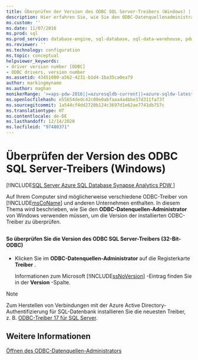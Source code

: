 ```yaml
---
title: Überprüfen der Version des ODBC SQL Server-Treibers (Windows) | Microsoft-Dokumentation
description: Hier erfahren Sie, wie Sie den ODBC-Datenquellenadministrator verwenden, um die Version der ODBC-Treiber zu überprüfen, die auf Ihrem Computer installiert sind.
ms.custom: ''
ms.date: 11/07/2016
ms.prod: sql
ms.prod_service: database-engine, sql-database, sql-data-warehouse, pdw
ms.reviewer: ''
ms.technology: configuration
ms.topic: conceptual
helpviewer_keywords:
- driver version number [ODBC]
- ODBC drivers, version number
ms.assetid: 43451080-a562-4231-b1d4-1ba35ca0ea79
author: markingmyname
ms.author: maghan
monikerRange: '>=aps-pdw-2016||=azuresqldb-current||=azure-sqldw-latest||>=sql-server-2016||>=sql-server-linux-2017'
ms.openlocfilehash: e55654dedc42c00e0abfaaa4a4bbe37d311fa73f
ms.sourcegitcommit: 1a544cf4dd2720b124c3697d1e62ae7741db757c
ms.translationtype: HT
ms.contentlocale: de-DE
ms.lasthandoff: 12/14/2020
ms.locfileid: "97480371"
---
```

# <a name="check-the-odbc-sql-server-driver-version-windows"></a>Überprüfen der Version des ODBC SQL Server-Treibers (Windows)
[!INCLUDE[SQL Server Azure SQL Database Synapse Analytics PDW ](../../includes/applies-to-version/sql-asdb-asdbmi-asa-pdw.md)]

  Auf Ihrem Computer sind möglicherweise verschiedene ODBC-Treiber von [!INCLUDE[msCoName](../../includes/msconame-md.md)] und anderen Unternehmen enthalten. In diesem Thema wird beschrieben, wie Sie den **ODBC-Datenquellen-Administrator** von Windows verwenden müssen, um die Version der installierten ODBC-Treiber zu überprüfen.  
  
##  <a name="SSMSProcedure"></a>  
  
#### <a name="to-check-the-odbc-sql-server-driver-version-32-bit-odbc"></a>So überprüfen Sie die Version des ODBC SQL Server-Treibers (32-Bit-ODBC)  
  
-   Klicken Sie im **ODBC-Datenquellen-Administrator** auf die Registerkarte **Treiber** .  
  
     Informationen zum Microsoft [!INCLUDE[ssNoVersion](../../includes/ssnoversion-md.md)] -Eintrag finden Sie in der **Version** -Spalte.  


> [!NOTE]  
>  Zum Herstellen von Verbindungen mit der Azure Active Directory-Authentifizierung für SQL-Datenbank installieren Sie die neuesten Treiber, z. B. [ODBC-Treiber 17 für SQL Server](../../connect/odbc/download-odbc-driver-for-sql-server.md).   

  
## <a name="see-also"></a>Weitere Informationen  
 [Öffnen des ODBC-Datenquellen-Administrators](../../database-engine/configure-windows/open-the-odbc-data-source-administrator.md)  
  
